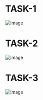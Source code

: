 # TASK-1
![image](https://github.com/user-attachments/assets/e54e6b42-90ea-4a21-a386-8228f297aada)
# TASK-2
![image](https://github.com/user-attachments/assets/12ec2288-e3f2-447c-9f69-1e97124dfa09)
# TASK-3
![image](https://github.com/user-attachments/assets/91f6dcf3-50aa-40b4-95d1-9242027108a5)


